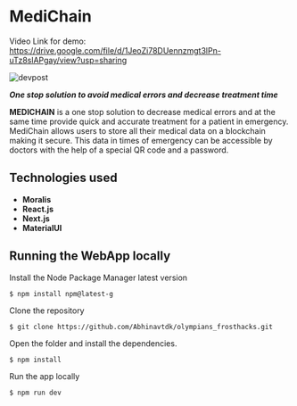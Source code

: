 # MediChain

Video Link for demo: https://drive.google.com/file/d/1JeoZi78DUennzmgt3lPn-uTz8slAPgay/view?usp=sharing


![devpost](https://user-images.githubusercontent.com/52701183/169712970-588a19cc-f0ec-4694-97bc-4872af1c503f.PNG)

**_One stop solution to avoid medical errors and decrease treatment time_**

**MEDICHAIN** is a one stop solution to decrease medical errors and at the same time provide quick and accurate treatment for a patient in emergency. MediChain allows users to store all their medical data on a blockchain making it secure. This data in times of emergency can be accessible by doctors with the help of a special QR code and a password.

## Technologies used

- **Moralis** 
- **React.js** 
- **Next.js** 
- **MaterialUI** 

## Running the WebApp locally

Install the Node Package Manager latest version

```
$ npm install npm@latest-g
```

Clone the repository

```
$ git clone https://github.com/Abhinavtdk/olympians_frosthacks.git
```

Open the folder and install the dependencies.<br/>

```
$ npm install
```

Run the app locally

```
$ npm run dev

```
